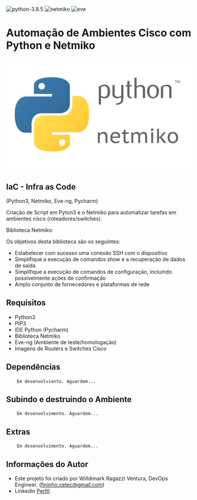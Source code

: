 

![python-3.8.5](https://img.shields.io/badge/python-3.8.5-red?style=flat-square)
![netmiko](https://img.shields.io/badge/netmiko-python-yellow?style=flat-square)
![eve](https://img.shields.io/badge/eve--ng-cisco--lab-blue?style=flat-square)

Automação de Ambientes Cisco com Python e Netmiko
======================================

![Capa](capa.jpg "Capa")

## IaC - Infra as Code

(Python3, Netmiko, Eve-ng, Pycharm)

Criação de Script em Pyton3 e o Netmiko para automatizar tarefas em ambientes cisco (roteadores/switches).


Biblioteca Netmiko:

Os objetivos desta biblioteca são os seguintes:

- Estabelecer com sucesso uma conexão SSH com o dispositivo
- Simplifique a execução de comandos show e a recuperação de dados de saída
- Simplifique a execução de comandos de configuração, incluindo possivelmente ações de confirmação
- Amplo conjunto de fornecedores e plataformas de rede


Requisitos
------------

- Python3
- PIP3
- IDE Python (Pycharm)
- Biblioteca Netmiko
- Eve-ng (Ambiente de teste/homologação)
- Imagens de Routers e Switches Cisco

Dependências
------------

        Em desenvolviento. Aguardem...


Subindo e destruindo o Ambiente
--------------------------------

        Em desenvolvimento. Aguardem...

Extras
--------

        Em desenvolvimento. Aguardem...

Informações do Autor
------------------

- Este projeto foi criado por Willdimark Ragazzi Ventura, DevOps Engineer. (<fininho.cetec@gmail.com>)
- Linkedin [Perfil](https://www.linkedin.com/in/willdymark-ragazzi-ventura-ccna-devnetsecops-membro-anppd%C2%AE-a4422617//).
